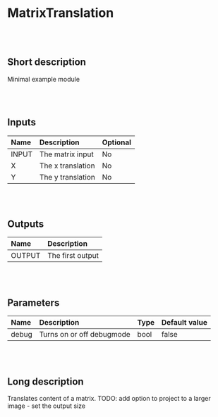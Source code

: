 # MatrixTranslation


<br><br>
## Short description

Minimal example module

<br><br>

## Inputs

|Name|Description|Optional|
|:----|:-----------|:-------|
|INPUT|The matrix input|No|
|X|The x translation|No|
|Y|The y translation|No|

<br><br>

## Outputs

|Name|Description|
|:----|:-----------|
|OUTPUT|The first output|

<br><br>

## Parameters

|Name|Description|Type|Default value|
|:----|:-----------|:----|:-------------|
|debug|Turns on or off debugmode|bool|false|

<br><br>
## Long description
Translates content of a matrix.
		TODO: add option to project to a larger image - set
		the output size